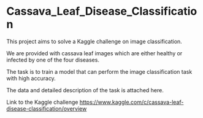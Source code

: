 # Cassava_Leaf_Disease_Classification

This project aims to solve a Kaggle challenge on image classification.

We are provided with cassava leaf images which are either healthy or infected by one of the four diseases.

The task is to train a model that can perform the image classification task with high accuracy.

The data and detailed description of the task is attached here.

Link to the Kaggle challenge
https://www.kaggle.com/c/cassava-leaf-disease-classification/overview
